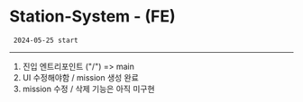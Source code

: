 # Station-System - (FE)

```
 2024-05-25 start
```

---

1. 진입 엔트리포인트 ("/") => main
2. UI 수정해야함 / mission 생성 완료
3. mission 수정 / 삭제 기능은 아직 미구현
